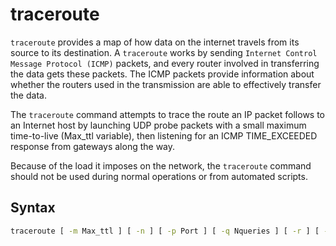 # traceroute

```traceroute``` provides a map of how data on the internet travels from its source to its destination.
A ```traceroute``` works by sending ```Internet Control Message Protocol (ICMP)``` packets,
and every router involved in transferring the data gets these packets.
The ICMP packets provide information about whether the routers used in the transmission
are able to effectively transfer the data.

The ```traceroute``` command attempts to trace the route an IP packet follows to an Internet host by
launching UDP probe packets with a small maximum time-to-live (Max_ttl variable),
then listening for an ICMP TIME_EXCEEDED response from gateways along the way.

Because of the load it imposes on the network, the ```traceroute``` command should not be used during
normal operations or from automated scripts.

## Syntax

```sh
traceroute [ -m Max_ttl ] [ -n ] [ -p Port ] [ -q Nqueries ] [ -r ] [ -d ] [ -g gateway_addr ] [ -s SRC_Addr ] [  -t TypeOfService ] [ -f flow ] [ -v ] [  -w WaitTime ] Host [ PacketSize ]
```
